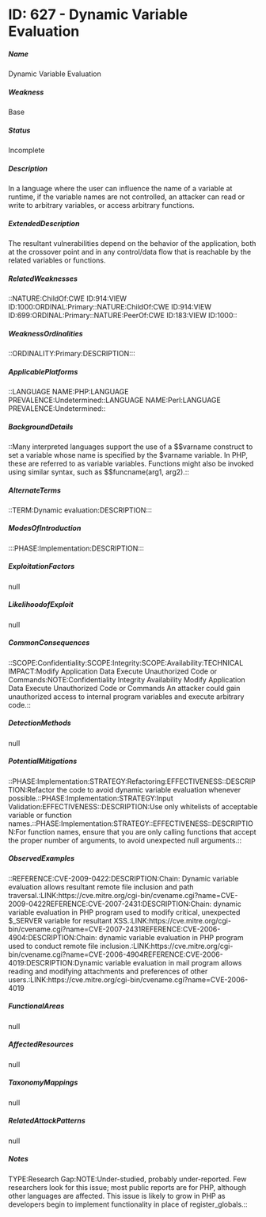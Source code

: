 # ID: 627 - Dynamic Variable Evaluation
<h5>Name</h5>Dynamic Variable Evaluation
<h5>Weakness</h5>Base
<h5>Status</h5>Incomplete
<h5>Description</h5>In a language where the user can influence the name of a variable at runtime, if the variable names are not controlled, an attacker can read or write to arbitrary variables, or access arbitrary functions.
<h5>ExtendedDescription</h5>The resultant vulnerabilities depend on the behavior of the application, both at the crossover point and in any control/data flow that is reachable by the related variables or functions.
<h5>RelatedWeaknesses</h5>::NATURE:ChildOf:CWE ID:914:VIEW ID:1000:ORDINAL:Primary::NATURE:ChildOf:CWE ID:914:VIEW ID:699:ORDINAL:Primary::NATURE:PeerOf:CWE ID:183:VIEW ID:1000::
<h5>WeaknessOrdinalities</h5>::ORDINALITY:Primary:DESCRIPTION:::
<h5>ApplicablePlatforms</h5>::LANGUAGE NAME:PHP:LANGUAGE PREVALENCE:Undetermined::LANGUAGE NAME:Perl:LANGUAGE PREVALENCE:Undetermined::
<h5>BackgroundDetails</h5>::Many interpreted languages support the use of a $$varname construct to set a variable whose name is specified by the $varname variable. In PHP, these are referred to as variable variables. Functions might also be invoked using similar syntax, such as $$funcname(arg1, arg2).::
<h5>AlternateTerms</h5>::TERM:Dynamic evaluation:DESCRIPTION:::
<h5>ModesOfIntroduction</h5>:::PHASE:Implementation:DESCRIPTION:::
<h5>ExploitationFactors</h5>null
<h5>LikelihoodofExploit</h5>null
<h5>CommonConsequences</h5>::SCOPE:Confidentiality:SCOPE:Integrity:SCOPE:Availability:TECHNICAL IMPACT:Modify Application Data Execute Unauthorized Code or Commands:NOTE:Confidentiality Integrity Availability Modify Application Data Execute Unauthorized Code or Commands An attacker could gain unauthorized access to internal program variables and execute arbitrary code.::
<h5>DetectionMethods</h5>null
<h5>PotentialMitigations</h5>::PHASE:Implementation:STRATEGY:Refactoring:EFFECTIVENESS::DESCRIPTION:Refactor the code to avoid dynamic variable evaluation whenever possible.::PHASE:Implementation:STRATEGY:Input Validation:EFFECTIVENESS::DESCRIPTION:Use only whitelists of acceptable variable or function names.::PHASE:Implementation:STRATEGY::EFFECTIVENESS::DESCRIPTION:For function names, ensure that you are only calling functions that accept the proper number of arguments, to avoid unexpected null arguments.::
<h5>ObservedExamples</h5>::REFERENCE:CVE-2009-0422:DESCRIPTION:Chain: Dynamic variable evaluation allows resultant remote file inclusion and path traversal.:LINK:https://cve.mitre.org/cgi-bin/cvename.cgi?name=CVE-2009-0422REFERENCE:CVE-2007-2431:DESCRIPTION:Chain: dynamic variable evaluation in PHP program used to modify critical, unexpected $_SERVER variable for resultant XSS.:LINK:https://cve.mitre.org/cgi-bin/cvename.cgi?name=CVE-2007-2431REFERENCE:CVE-2006-4904:DESCRIPTION:Chain: dynamic variable evaluation in PHP program used to conduct remote file inclusion.:LINK:https://cve.mitre.org/cgi-bin/cvename.cgi?name=CVE-2006-4904REFERENCE:CVE-2006-4019:DESCRIPTION:Dynamic variable evaluation in mail program allows reading and modifying attachments and preferences of other users.:LINK:https://cve.mitre.org/cgi-bin/cvename.cgi?name=CVE-2006-4019
<h5>FunctionalAreas</h5>null
<h5>AffectedResources</h5>null
<h5>TaxonomyMappings</h5>null
<h5>RelatedAttackPatterns</h5>null
<h5>Notes</h5>TYPE:Research Gap:NOTE:Under-studied, probably under-reported. Few researchers look for this issue; most public reports are for PHP, although other languages are affected. This issue is likely to grow in PHP as developers begin to implement functionality in place of register_globals.::

